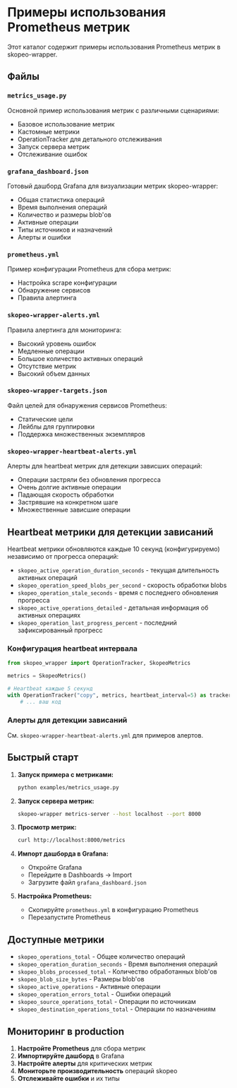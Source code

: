 # Примеры использования Prometheus метрик

Этот каталог содержит примеры использования Prometheus метрик в skopeo-wrapper.

## Файлы

### `metrics_usage.py`
Основной пример использования метрик с различными сценариями:
- Базовое использование метрик
- Кастомные метрики
- OperationTracker для детального отслеживания
- Запуск сервера метрик
- Отслеживание ошибок

### `grafana_dashboard.json`
Готовый дашборд Grafana для визуализации метрик skopeo-wrapper:
- Общая статистика операций
- Время выполнения операций
- Количество и размеры blob'ов
- Активные операции
- Типы источников и назначений
- Алерты и ошибки

### `prometheus.yml`
Пример конфигурации Prometheus для сбора метрик:
- Настройка scrape конфигурации
- Обнаружение сервисов
- Правила алертинга

### `skopeo-wrapper-alerts.yml`
Правила алертинга для мониторинга:
- Высокий уровень ошибок
- Медленные операции
- Большое количество активных операций
- Отсутствие метрик
- Высокий объем данных

### `skopeo-wrapper-targets.json`
Файл целей для обнаружения сервисов Prometheus:
- Статические цели
- Лейблы для группировки
- Поддержка множественных экземпляров

### `skopeo-wrapper-heartbeat-alerts.yml`
Алерты для heartbeat метрик для детекции зависших операций:
- Операции застряли без обновления прогресса
- Очень долгие активные операции
- Падающая скорость обработки
- Застрявшие на конкретном шаге
- Множественные зависшие операции

## Heartbeat метрики для детекции зависаний

Heartbeat метрики обновляются каждые 10 секунд (конфигурируемо) независимо от прогресса операций:

- `skopeo_active_operation_duration_seconds` - текущая длительность активных операций
- `skopeo_operation_speed_blobs_per_second` - скорость обработки blobs
- `skopeo_operation_stale_seconds` - время с последнего обновления прогресса
- `skopeo_active_operations_detailed` - детальная информация об активных операциях
- `skopeo_operation_last_progress_percent` - последний зафиксированный прогресс

### Конфигурация heartbeat интервала

```python
from skopeo_wrapper import OperationTracker, SkopeoMetrics

metrics = SkopeoMetrics()

# Heartbeat каждые 5 секунд
with OperationTracker("copy", metrics, heartbeat_interval=5) as tracker:
    # ... ваш код
```

### Алерты для детекции зависаний

См. `skopeo-wrapper-heartbeat-alerts.yml` для примеров алертов.

## Быстрый старт

1. **Запуск примера с метриками:**
   ```bash
   python examples/metrics_usage.py
   ```

2. **Запуск сервера метрик:**
   ```bash
   skopeo-wrapper metrics-server --host localhost --port 8000
   ```

3. **Просмотр метрик:**
   ```bash
   curl http://localhost:8000/metrics
   ```

4. **Импорт дашборда в Grafana:**
   - Откройте Grafana
   - Перейдите в Dashboards → Import
   - Загрузите файл `grafana_dashboard.json`

5. **Настройка Prometheus:**
   - Скопируйте `prometheus.yml` в конфигурацию Prometheus
   - Перезапустите Prometheus

## Доступные метрики

- `skopeo_operations_total` - Общее количество операций
- `skopeo_operation_duration_seconds` - Время выполнения операций
- `skopeo_blobs_processed_total` - Количество обработанных blob'ов
- `skopeo_blob_size_bytes` - Размеры blob'ов
- `skopeo_active_operations` - Активные операции
- `skopeo_operation_errors_total` - Ошибки операций
- `skopeo_source_operations_total` - Операции по источникам
- `skopeo_destination_operations_total` - Операции по назначениям

## Мониторинг в production

1. **Настройте Prometheus** для сбора метрик
2. **Импортируйте дашборд** в Grafana
3. **Настройте алерты** для критических метрик
4. **Мониторьте производительность** операций skopeo
5. **Отслеживайте ошибки** и их типы
